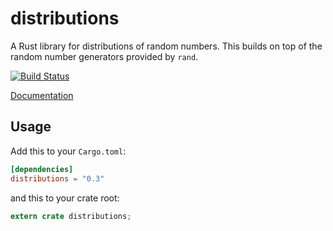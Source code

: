 distributions
=============

A Rust library for distributions of random numbers.  This builds on top of the random number generators provided by `rand`.

[![Build Status](https://travis-ci.org/GrahamDennis/distributions-rs.svg?branch=develop)](https://travis-ci.org/GrahamDennis/distributions-rs)

[Documentation](https://doc.rust-lang.org/rand)

## Usage

Add this to your `Cargo.toml`:

```toml
[dependencies]
distributions = "0.3"
```

and this to your crate root:

```rust
extern crate distributions;
```
